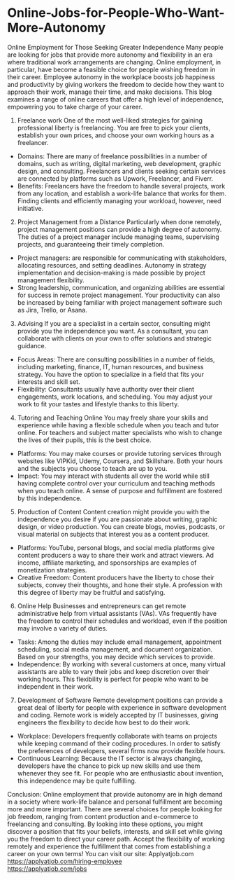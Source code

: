 # Online-Jobs-for-People-Who-Want-More-Autonomy
Online Employment for Those Seeking Greater Independence
Many people are looking for jobs that provide more autonomy and flexibility in an era where traditional work arrangements are changing. Online employment, in particular, have become a feasible choice for people wishing freedom in their career. Employee autonomy in the workplace boosts job happiness and productivity by giving workers the freedom to decide how they want to approach their work, manage their time, and make decisions. This blog examines a range of online careers that offer a high level of independence, empowering you to take charge of your career.

1. Freelance work
One of the most well-liked strategies for gaining professional liberty is freelancing. You are free to pick your clients, establish your own prices, and choose your own working hours as a freelancer.

- Domains: There are many of freelance possibilities in a number of domains, such as writing, digital marketing, web development, graphic design, and consulting. Freelancers and clients seeking certain services are connected by platforms such as Upwork, Freelancer, and Fiverr.
- Benefits: Freelancers have the freedom to handle several projects, work from any location, and establish a work-life balance that works for them. Finding clients and efficiently managing your workload, however, need initiative.

2. Project Management from a Distance
Particularly when done remotely, project management positions can provide a high degree of autonomy. The duties of a project manager include managing teams, supervising projects, and guaranteeing their timely completion.

- Project managers: are responsible for communicating with stakeholders, allocating resources, and setting deadlines. Autonomy in strategy implementation and decision-making is made possible by project management flexibility.
- Strong leadership, communication, and organizing abilities are essential for success in remote project management. Your productivity can also be increased by being familiar with project management software such as Jira, Trello, or Asana.

3. Advising
If you are a specialist in a certain sector, consulting might provide you the independence you want. As a consultant, you can collaborate with clients on your own to offer solutions and strategic guidance.

- Focus Areas: There are consulting possibilities in a number of fields, including marketing, finance, IT, human resources, and business strategy. You have the option to specialize in a field that fits your interests and skill set.
- Flexibility: Consultants usually have authority over their client engagements, work locations, and scheduling. You may adjust your work to fit your tastes and lifestyle thanks to this liberty.

4. Tutoring and Teaching Online
You may freely share your skills and experience while having a flexible schedule when you teach and tutor online. For teachers and subject matter specialists who wish to change the lives of their pupils, this is the best choice.

- Platforms: You may make courses or provide tutoring services through websites like VIPKid, Udemy, Coursera, and Skillshare. Both your hours and the subjects you choose to teach are up to you.
- Impact: You may interact with students all over the world while still having complete control over your curriculum and teaching methods when you teach online. A sense of purpose and fulfillment are fostered by this independence.

5. Production of Content
Content creation might provide you with the independence you desire if you are passionate about writing, graphic design, or video production. You can create blogs, movies, podcasts, or visual material on subjects that interest you as a content producer.

- Platforms: YouTube, personal blogs, and social media platforms give content producers a way to share their work and attract viewers. Ad income, affiliate marketing, and sponsorships are examples of monetization strategies.
- Creative Freedom: Content producers have the liberty to chose their subjects, convey their thoughts, and hone their style. A profession with this degree of liberty may be fruitful and satisfying.

6. Online Help
Businesses and entrepreneurs can get remote administrative help from virtual assistants (VAs). VAs frequently have the freedom to control their schedules and workload, even if the position may involve a variety of duties.

- Tasks: Among the duties may include email management, appointment scheduling, social media management, and document organization. Based on your strengths, you may decide which services to provide.
- Independence: By working with several customers at once, many virtual assistants are able to vary their jobs and keep discretion over their working hours. This flexibility is perfect for people who want to be independent in their work.

7. Development of Software
Remote development positions can provide a great deal of liberty for people with experience in software development and coding. Remote work is widely accepted by IT businesses, giving engineers the flexibility to decide how best to do their work.

- Workplace: Developers frequently collaborate with teams on projects while keeping command of their coding procedures. In order to satisfy the preferences of developers, several firms now provide flexible hours.
- Continuous Learning: Because the IT sector is always changing, developers have the chance to pick up new skills and use them whenever they see fit. For people who are enthusiastic about invention, this independence may be quite fulfilling.

Conclusion:
Online employment that provide autonomy are in high demand in a society where work-life balance and personal fulfillment are becoming more and more important. There are several choices for people looking for job freedom, ranging from content production and e-commerce to freelancing and consulting. By looking into these options, you might discover a position that fits your beliefs, interests, and skill set while giving you the freedom to direct your career path. Accept the flexibility of working remotely and experience the fulfillment that comes from establishing a career on your own terms!
You can visit our site: Applyatjob.com<br>
 https://applyatjob.com/hiring-employee<br>
https://applyatjob.com/jobs
